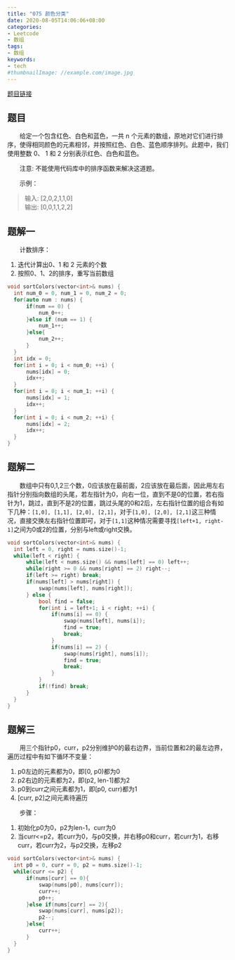 ```yaml
---
title: "075 颜色分类"
date: 2020-08-05T14:06:06+08:00
categories:
- Leetcode
- 数组
tags:
- 数组
keywords:
- tech
#thumbnailImage: //example.com/image.jpg
---
```

[题目链接](https://leetcode-cn.com/problems/sort-colors/)
<!--more-->
## 题目
　　给定一个包含红色、白色和蓝色，一共 n 个元素的数组，原地对它们进行排序，使得相同颜色的元素相邻，并按照红色、白色、蓝色顺序排列。此题中，我们使用整数 0、 1 和 2 分别表示红色、白色和蓝色。

　　注意: 不能使用代码库中的排序函数来解决这道题。

　　示例：
> 输入: [2,0,2,1,1,0]  
> 输出: [0,0,1,1,2,2]

## 题解一
　　计数排序：
1. 迭代计算出0、1 和 2 元素的个数
2. 按照0、1、2的排序，重写当前数组

```cpp
void sortColors(vector<int>& nums) {
  int num_0 = 0, num_1 = 0, num_2 = 0;
  for(auto num : nums) {
      if(num == 0) {
          num_0++;
      }else if (num == 1) {
          num_1++;
      }else{
          num_2++;
      }
  }
  int idx = 0;
  for(int i = 0; i < num_0; ++i) {
      nums[idx] = 0;
      idx++;
  }
  for(int i = 0; i < num_1; ++i) {
      nums[idx] = 1;
      idx++;
  }
  for(int i = 0; i < num_2; ++i) {
      nums[idx] = 2;
      idx++;
  }
}
```

## 题解二
　　数组中只有0,1,2三个数，0应该放在最前面，2应该放在最后面，因此用左右指针分别指向数组的头尾，若左指针为0，向右一位，直到不是0的位置，若右指针为1，跳过，直到不是2的位置，跳过头尾的0和2后，左右指针位置的组合有如下几种：`[1,0], [1,1], [2,0], [2,1]`，对于`[1,0], [2,0], [2,1]`这三种情况，直接交换左右指针位置即可，对于`[1,1]`这种情况需要寻找`[left+1, right-1]`之间为0或2的位置，分别与left或right交换。

```cpp
void sortColors(vector<int>& nums) {
  int left = 0, right = nums.size()-1;
  while(left < right) {
      while(left < nums.size() && nums[left] == 0) left++;
      while(right >= 0 && nums[right] == 2) right--;
      if(left >= right) break;
      if(nums[left] > nums[right]) {
          swap(nums[left], nums[right]);
      } else {
          bool find = false;
          for(int i = left+1; i < right; ++i) {
              if(nums[i] == 0) {
                  swap(nums[left], nums[i]);
                  find = true;
                  break;
              }
              if(nums[i] == 2) {
                  swap(nums[right], nums[i]);
                  find = true;
                  break;
              }
          }
          if(!find) break;
      }
  }
}
```

## 题解三
　　用三个指针p0，curr，p2分别维护0的最右边界，当前位置和2的最左边界，遍历过程中有如下循环不变量：
1. p0左边的元素都为0，即[0, p0)都为0
2. p2右边的元素都为2，即(p2, len-1]都为2
3. p0到curr之间元素都为1，即[p0, curr)都为1
4. [curr, p2]之间元素待遍历

　　步骤：
1. 初始化p0为0，p2为len-1，curr为0
2. 当curr<=p2，若curr为0，与p0交换，并右移p0和curr，若curr为1，右移curr，若curr为2，与p2交换，左移p2

```cpp
void sortColors(vector<int>& nums) {
  int p0 = 0, curr = 0, p2 = nums.size()-1;
  while(curr <= p2) {
      if(nums[curr] == 0){
          swap(nums[p0], nums[curr]);
          curr++;
          p0++;
      }else if(nums[curr] == 2){
          swap(nums[curr], nums[p2]);
          p2--;
      }else{
          curr++;
      }
  }
}
```